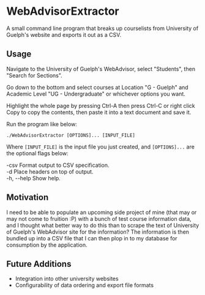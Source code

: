 # WebAdvisorExtractor

A small command line program that breaks up courselists from University of Guelph's website and exports it out as a CSV.

## Usage

Navigate to the University of Guelph's WebAdvisor, select "Students", then "Search for Sections".

Go down to the bottom and select courses at Location "G - Guelph" and Academic Level "UG - Undergraduate" or whichever options you want.

Highlight the whole page by pressing Ctrl-A then press Ctrl-C or right click Copy to copy the contents, then paste it into a text document and save it.

Run the program like below:

`./WebAdvisorExtractor [OPTIONS]... [INPUT_FILE]`

Where `[INPUT_FILE]` is the input file you just created, and `[OPTIONS]...` are the optional flags below:  
  
-csv                Format output to CSV specification.  
-d                  Place headers on top of output.  
-h, --help          Show help.

## Motivation

I need to be able to populate an upcoming side project of mine (that may or may not come to fruition :P) with a bunch of test course information data, and I thought what better way to do this than to scrape the text of University of Guelph's WebAdvisor site for the information? The information is then bundled up into a CSV file that I can then plop in to my database for consumption by the application.

## Future Additions
- Integration into other university websites
- Configurability of data ordering and export file formats
